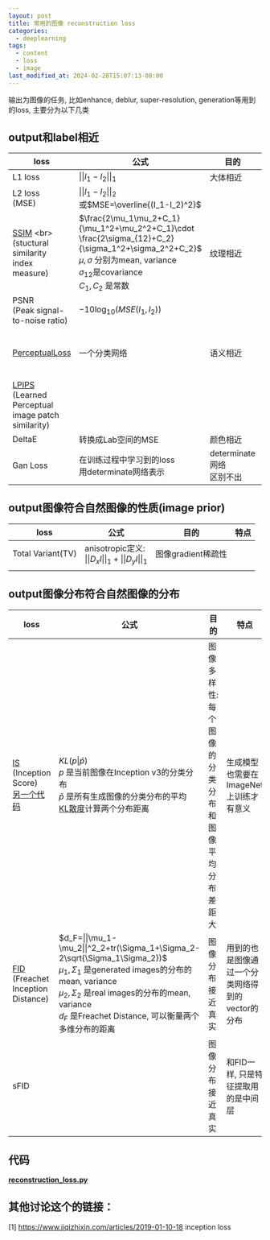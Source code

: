 ```yaml
---
layout: post
title: 常用的图像 reconstruction loss
categories:
  - deeplearning
tags:
  - content
  - loss
  - image
last_modified_at: 2024-02-28T15:07:13-08:00
---
```


输出为图像的任务, 比如enhance, deblur, super-resolution, generation等用到的loss, 主要分为以下几类
## output和label相近

| loss | 公式 | 目的 | 特点<br> |
| ---- | ---- | ---- | ---- |
| L1 loss | $\|\|I_1-I_2\|\|_1$ | 大体相近 | 最常用的loss |
| L2 loss<br>(MSE) | $\|\|I_1-I_2\|\|_2$<br>或$MSE=\overline{(I_1-I_2)^2}$ |  | 因为导数是线性所以计算最快 |
| [SSIM]([https://github.com/CVMI-Lab/UHDM/blob/main/utils/common.py](https://github.com/CVMI-Lab/UHDM/blob/main/utils/common.py)) <br>(stuctural similarity<br> index measure) | $\frac{2\mu_1\mu_2+C_1}{\mu_1^2+\mu_2^2+C_1}\cdot \frac{2\sigma_{12}+C_2}{\sigma_1^2+\sigma_2^2+C_2}$ <br>$\mu, \sigma$ 分别为mean, variance<br>$\sigma_{12}$是covariance<br>$C_1, C_2$ 是常数 | 纹理相近 | 要分patch计算<br>$C_1, C_2$ 的值要根据图像的范围调整 |
| PSNR<br>(Peak signal-<br>to-noise ratio) | $-10\log_{10}(MSE(I_1,I_2))$ |  | 经常是用来验证 |
| [PerceptualLoss]([https://github.com/varun19299/deep-atrous-guided-filter/tree/master/PerceptualSimilarity](https://github.com/varun19299/deep-atrous-guided-filter/tree/master/PerceptualSimilarity)) | 一个分类网络 | 语义相近 | 一般用vgg16, 输入RGB图像<br>一般会用后几层的语义特征对比<br> |
| [LPIPS](https://github.com/richzhang/PerceptualSimilarity) <br>(Learned Perceptual<br>image patch similarity) |  |  | perceptualLoss+分块 |
| DeltaE | 转换成Lab空间的MSE | 颜色相近 |  |
| Gan Loss | 在训练过程中学习到的loss<br>用determinate网络表示<br> | determinate网络<br>区别不出 |  |


## output图像符合自然图像的性质(image prior)

| loss | 公式 | 目的 | 特点 |
| ---- | ---- | ---- | ---- |
| Total Variant(TV) | anisotropic定义:<br>$\|\|D_x I\|\|_1+\|\|D_y I\|\|_1$ | 图像gradient稀疏性 |  |
|  |  |  |  |

## output图像分布符合自然图像的分布

| loss | 公式 | 目的 | 特点 |
| ---- | ---- | ---- | ---- |
| [IS](https://pytorch.org/ignite/generated/ignite.metrics.InceptionScore.html)  <br>(Inception Score)<br>[另一个代码](https://github.com/sbarratt/inception-score-pytorch/tree/master) | $KL(p\|\bar p)$<br>$p$ 是当前图像在Inception v3的分类分布<br>$\bar p$ 是所有生成图像的分类分布的平均<br>[KL散度](https://en.wikipedia.org/wiki/Kullback–Leibler_divergence)计算两个分布距离<br> | 图像多样性:<br>每个图像的分类分布<br>和图像平均分布差距大<br> | 生成模型也需要在ImageNet上训练才有意义<br> |
| [FID](https://en.wikipedia.org/wiki/Fréchet_inception_distance)  <br>(Freachet Inception  <br>Distance) | $d_F=\|\|\mu_1-\mu_2\|\|^2_2+tr(\Sigma_1+\Sigma_2-2\sqrt{\Sigma_1\Sigma_2})$ <br>$\mu_1,\Sigma_1$ 是generated images的分布的mean, variance<br>$\mu_2,\Sigma_2$ 是real images的分布的mean, variance<br>$d_F$ 是Freachet Distance, 可以衡量两个多维分布的距离 | 图像分布接近真实 | 用到的也是图像通过一个分类网络得到的vector的分布 |
| sFID |  | 图像分布接近真实 | 和FID一样, 只是特征提取用的是中间层 |




## 代码

[**reconstruction_loss.py**](https://gist.github.com/roshameow/c59d5708610ae30eb4329b140ccab3a7#file-reconstruction_loss-py) 


## 其他讨论这个的链接：

[1] https://www.jiqizhixin.com/articles/2019-01-10-18 inception loss



